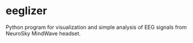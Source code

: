 # eeglizer
Python program for visualization and simple analysis of EEG signals from NeuroSky MindWave headset.
